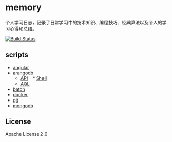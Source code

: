 
# memory
个人学习日志，记录了日常学习中的技术知识、编程技巧、经典算法以及个人的学习心得和总结。

[![Build Status](https://travis-ci.org/baconjs/bacon.js.svg?branch=master)](https://travis-ci.org/baconjs/bacon.js)



## scripts

* [angular](https://github.com/TourDJ/memory/blob/master/scripts/angular.md)
* [arangodb](https://github.com/TourDJ/memory/blob/master/scripts/arangodb.md)  
    * [API](https://github.com/TourDJ/memory/blob/master/scripts/arangodb.md#API)
    * [Shell](https://github.com/TourDJ/memory/blob/master/scripts/arangodb.md#Shell)
    * [AQL](https://github.com/TourDJ/memory/blob/master/scripts/arangodb.md#AQL)
* [batch](https://github.com/TourDJ/memory/blob/master/scripts/batch.md)
* [docker](https://github.com/TourDJ/memory/blob/master/scripts/docker_cli.md)
* [git](https://github.com/TourDJ/memory/blob/master/scripts/git.md)
* [mongodb](https://github.com/TourDJ/memory/blob/master/scripts/mongodb.md)



## License
Apache License 2.0
